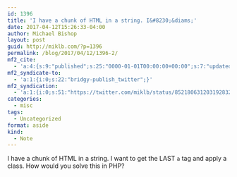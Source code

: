 ```yaml
---
id: 1396
title: 'I have a chunk of HTML in a string. I&#8230;&diams;'
date: 2017-04-12T15:26:33-04:00
author: Michael Bishop
layout: post
guid: http://miklb.com/?p=1396
permalink: /blog/2017/04/12/1396-2/
mf2_cite:
  - 'a:4:{s:9:"published";s:25:"0000-01-01T00:00:00+00:00";s:7:"updated";s:25:"0000-01-01T00:00:00+00:00";s:8:"category";a:1:{i:0;s:0:"";}s:6:"author";a:0:{}}'
mf2_syndicate-to:
  - 'a:1:{i:0;s:22:"bridgy-publish_twitter";}'
mf2_syndication:
  - 'a:1:{i:0;s:51:"https://twitter.com/miklb/status/852180631203192832";}'
categories:
  - misc
tags:
  - Uncategorized
format: aside
kind:
  - Note
---
```

I have a chunk of HTML in a string. I want to get the LAST `a` tag and apply a class. How would you solve this in PHP?